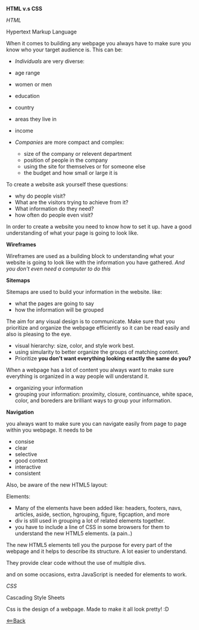 **HTML v.s CSS**
 
 *HTML*

 Hypertext Markup Language
  
  When it comes to building any webpage you always have to make sure you know who your target audience is. This can be:

  - *Individuals* are very diverse:
   - age range
   - women or men
   - education
   - country
   - areas they live in
   - income

 - *Companies* are more compact and complex:
   - size of the company or relevent department
   - position of people in the company
   - using the site for themselves or for someone else
   - the budget and how small or large it is

To create a website ask yourself these questions:
  - why do people visit?
  - What are the visitors trying to achieve from it?
  - What information do they need?
  - how often do people even visit?
   
In order to create a website you need to know how to set it up. have a good understanding of what your page is going to look like.

**Wireframes**

Wireframes are used as a building block to understanding what your website is going to look like with the information you have gathered. *And you don't even need a computer to do this*
  
  **Sitemaps**

  Sitemaps are used to build your information in the website. like:
  - what the pages are going to say
  - how the information will be grouped

The aim for any visual design is to communicate. Make sure that you prioritize and organize the webpage efficiently so it can be read easily and also is pleasing to the eye.
 - visual hierarchy: size, color, and style work best.
 - using simularity to better organize the groups of matching content.
 - Prioritize  **you don't want everything looking exactly the same do you?**

When a webpage has a lot of content you always want to make sure everything is organized in a way people will understand it.
 - organizing your information
 - grouping your information: proximity, closure, continuance, white space, color, and boreders are brilliant ways to group your information.

 **Navigation**

 you always want to make sure you can navigate easily from page to page within you webpage. It needs to be
 - consise
 - clear
 - selective
 - good context
 - interactive
 - consistent

 Also, be aware of the new HTML5 layout:
  
  Elements:
   - Many of the elements have been added like: headers, footers, navs, articles, aside, section, hgrouping, figure, figcaption, and more
   - div is still used in grouping a lot of related elements together.
   - you have to include a line of CSS in some browsers for them to understand the new HTML5 elements. (a pain..)

   The new HTML5 elements tell you the purpose for every part of the webpage and it helps to describe its structure. A lot easier to understand.

   They provide clear code without the use of multiple divs.

   and on some occasions, extra JavaScript is needed for elements to work.

   *CSS*


   Cascading Style Sheets


   Css is the design of a webpage. Made to make it all look pretty! :D

[<==Back](README.md)

